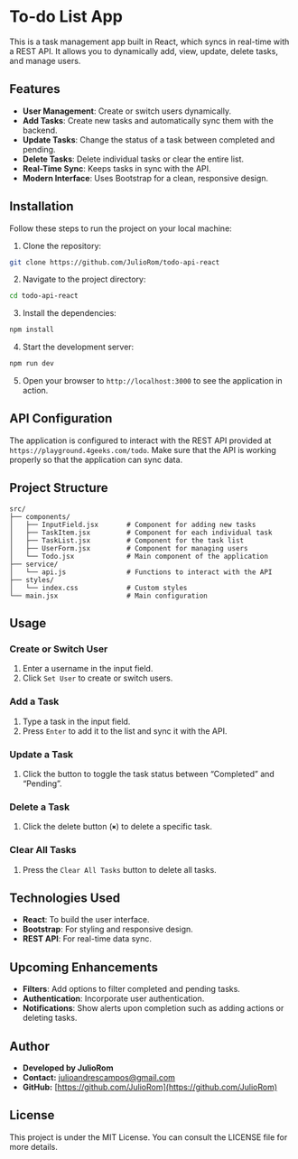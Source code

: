 # To-do List App

This is a task management app built in React, which syncs in real-time with a REST API. It allows you to dynamically add, view, update, delete tasks, and manage users.

## Features

- **User Management**: Create or switch users dynamically.
- **Add Tasks**: Create new tasks and automatically sync them with the backend.
- **Update Tasks**: Change the status of a task between completed and pending.
- **Delete Tasks**: Delete individual tasks or clear the entire list.
- **Real-Time Sync**: Keeps tasks in sync with the API.
- **Modern Interface**: Uses Bootstrap for a clean, responsive design.

## Installation

Follow these steps to run the project on your local machine:

1. Clone the repository:
```bash
git clone https://github.com/JulioRom/todo-api-react
```

2. Navigate to the project directory:
```bash
cd todo-api-react
```

3. Install the dependencies:
```bash
npm install
```

4. Start the development server:
```bash
npm run dev
```

5. Open your browser to `http://localhost:3000` to see the application in action.

## API Configuration

The application is configured to interact with the REST API provided at `https://playground.4geeks.com/todo`. Make sure that the API is working properly so that the application can sync data.

## Project Structure

```plaintext
src/
├── components/
│   ├── InputField.jsx       # Component for adding new tasks
│   ├── TaskItem.jsx         # Component for each individual task
│   ├── TaskList.jsx         # Component for the task list
│   ├── UserForm.jsx         # Component for managing users
│   └── Todo.jsx             # Main component of the application
├── service/
│   └── api.js               # Functions to interact with the API
├── styles/
│   └── index.css            # Custom styles
└── main.jsx                 # Main configuration
```

## Usage

### Create or Switch User
1. Enter a username in the input field.
2. Click `Set User` to create or switch users.

### Add a Task
1. Type a task in the input field.
2. Press `Enter` to add it to the list and sync it with the API.

### Update a Task
1. Click the button to toggle the task status between “Completed” and “Pending”.

### Delete a Task
1. Click the delete button (`✖`) to delete a specific task.

### Clear All Tasks
1. Press the `Clear All Tasks` button to delete all tasks.

## Technologies Used

- **React**: To build the user interface.
- **Bootstrap**: For styling and responsive design.
- **REST API**: For real-time data sync.

## Upcoming Enhancements

- **Filters**: Add options to filter completed and pending tasks.
- **Authentication**: Incorporate user authentication.
- **Notifications**: Show alerts upon completion such as adding actions or deleting tasks.

## Author

- **Developed by JulioRom**
- **Contact:** [julioandrescampos@gmail.com](mailto:julioandrescampos@gmail.com)
- **GitHub:** [https://github.com/JulioRom](https://github.com/JulioRom)

## License

This project is under the MIT License. You can consult the LICENSE file for more details.